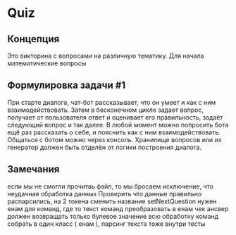 # Quiz
## Концепция
Это викторина с вопросами на различную тематику. Для начала математические вопросы

## Формулировка задачи #1
При старте диалога, чат-бот рассказывает, что он умеет и как с ним взаимодействовать. Затем в бесконечном цикле задает вопрос, получает от пользователя ответ и оценивает его правильность, задаёт следующий вопрос и так далее. В любой момент можно попросить бота ещё раз рассказать о себе, и пояснить как с ним взаимодействовать.
Общаться с ботом можно через консоль. Хранилище вопросов или их генератор должен быть отделён от логики построения диалога.

## Замечания
если мы не смогли прочитаь файл, то мы бросаем исключение, что неудачная обработка данных
Проверить что данные правильно распарсились, на 2 токена
сменить название setNextQuestion
нужен енам для команд, где то текст команд преобразовать в енам
чек ансвер должен возвращать только булевое значение
всю обработку команд собрать в один класс ( енам ), парсинг текста тоже внутри
тесты
